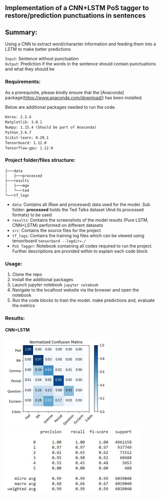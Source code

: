 ## Implementation of a CNN+LSTM PoS tagger to restore/prediction punctuations in sentences

## Summary:
Using a CNN to extract word/character information and feeding them into a LSTM to make better predictions

`Input`: Sentence without punctuation  
`Output`: Prediction if the words in the sentence should contain punctuations and what they should be

### Requirements:
As a prerequisite, please kindly ensure that the [Anaconda] package(https://www.anaconda.com/download/) has been installed.

Below are additional packages needed to run the code.

`Keras: 2.2.4`  
`Matplotlib: 3.0.1`  
`Numpy: 1.15.4 (Should be part of Anaconda)`  
`Python_3.6.7`  
`Scikit-learn: 0.20.1`  
`Tensorboard: 1.12.0`  
`Tensorflow-gpu: 1.12.0`

### Project folder/files structure:
```
├───data
│   ├───processed
├───results
│   ├───mge
│   └───ted
└───tf_logs
```
* `data`: Contains all (Raw and processed) data used for the model. Sub folder: **processed** holds the Ted Talks dataset (And its processed formats) to be used
* `results`: Contains the screenshots of the model results (Pure LSTM, CNN+LSTM) performed on different datasets
* `src`: Contains the source files for the project
* `tf_logs`: Contains the training log files which can be viewed using tensorboard `tensorbard --logdir=./`
* `PoS Tagger`: Notebook containing all codes required to run the project. Further descriptions are provided within to explain each code block

### Usage:

1. Clone the repo
2. Install the additional packages
3. Launch jupyter notebook `jupyter notebook`
4. Navigate to the localhost website via the browser and open the notebook
5. Run the code blocks to train the model. make predictions and, evaluate the metrics

### Results:
#### CNN+LSTM
![Confusion matrix](results/ted/glove-cnn-lstm-cm.jpg)
![Classification report](results/ted/glove-cnn-lstm-cr.jpg)